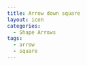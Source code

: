 ```yaml
---
title: Arrow down square
layout: icon
categories:
  - Shape Arrows
tags:
  - arrow
  - square
---
```


